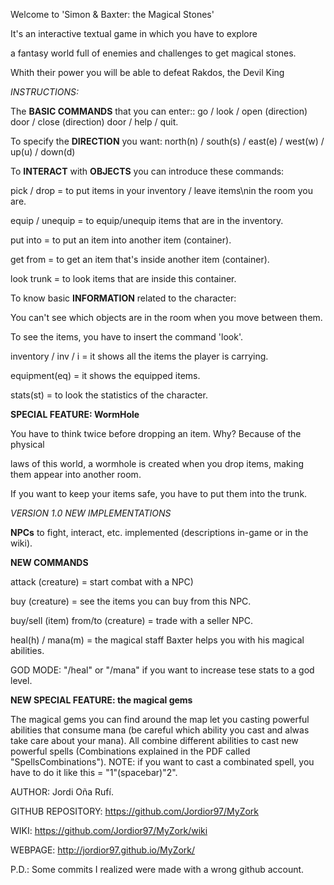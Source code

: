 ﻿Welcome to 'Simon & Baxter: the Magical Stones'


It's an interactive textual game in which you have to explore

a fantasy world full of enemies and challenges to get magical stones.

Whith their power you will be able to defeat Rakdos, the Devil King


*INSTRUCTIONS:*


The **BASIC COMMANDS** that you can enter:: go / look / open (direction) door / close (direction) door / help / quit.


To specify the **DIRECTION** you want: north(n) / south(s) / east(e) / west(w) / up(u) / down(d)


To **INTERACT** with **OBJECTS** you can introduce these commands:

pick / drop = to put items in your inventory / leave items\nin the room you are.

equip / unequip = to equip/unequip items that are in the inventory.

put into = to put an item into another item (container).

get from = to get an item that's inside another item (container).

look trunk = to look items that are inside this container.


To know basic **INFORMATION** related to the character:

You can't see which objects are in the room when you move between them.

To see the items, you have to insert the command 'look'.

inventory / inv / i = it shows all the items the player is carrying.

equipment(eq) = it shows the equipped items.

stats(st) = to look the statistics of the character.


**SPECIAL FEATURE: WormHole**

You have to think twice before dropping an item. Why? Because of the physical

laws of this world, a wormhole is created when you drop items, making them appear into another room.

If you want to keep your items safe, you have to put them into the trunk.


*VERSION 1.0 NEW IMPLEMENTATIONS*

**NPCs** to fight, interact, etc. implemented (descriptions in-game or in the wiki).


**NEW COMMANDS**

attack (creature) = start combat with a NPC)

buy (creature) = see the items you can buy from this NPC.

buy/sell (item) from/to (creature) = trade with a seller NPC.

heal(h) / mana(m) = the magical staff Baxter helps you with his magical abilities.


GOD MODE: "/heal" or "/mana" if you want to increase tese stats to a god level.


**NEW SPECIAL FEATURE: the magical gems**

The magical gems you can find around the map let you casting powerful abilities that consume mana (be careful which ability 
you cast and alwas take care about your mana). All combine different abilities to cast new powerful spells 
(Combinations explained in the PDF called "SpellsCombinations"). NOTE: if you want to cast a combinated spell, 
you have to do it like this = "1"(spacebar)"2".


AUTHOR: Jordi Oña Rufí.

GITHUB REPOSITORY: https://github.com/Jordior97/MyZork

WIKI: https://github.com/Jordior97/MyZork/wiki

WEBPAGE: http://jordior97.github.io/MyZork/


P.D.: Some commits I realized were made with a wrong github account.


